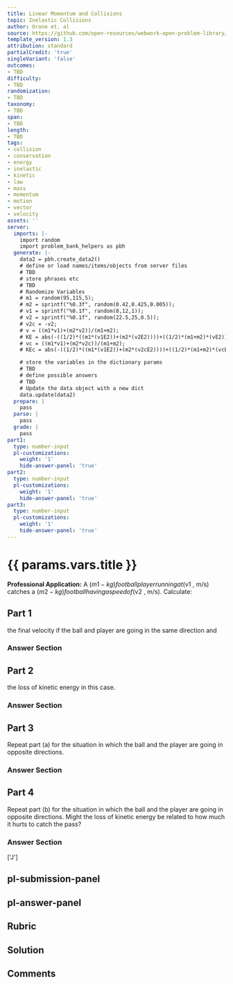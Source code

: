 ```yaml
---
title: Linear Momentum and Collisions
topic: Inelastic Collisions
author: Urone et. al
source: https://github.com/open-resources/webwork-open-problem-library/tree/master/Contrib/BrockPhysics/College_Physics_Urone/8.Linear_Momentum_and_Collisions/8-05.Inelastic_Collisions/NU_U17_08_05_003.pg
template_version: 1.3
attribution: standard
partialCredit: 'true'
singleVariant: 'false'
outcomes:
- TBD
difficulty:
- TBD
randomization:
- TBD
taxonomy:
- TBD
span:
- TBD
length:
- TBD
tags:
- collision
- conservation
- energy
- inelastic
- kinetic
- law
- mass
- momentum
- motion
- vector
- velocity
assets: ''
server:
  imports: |-
    import random
    import problem_bank_helpers as pbh
  generate: |-
    data2 = pbh.create_data2()
    # define or load names/items/objects from server files
    # TBD
    # store phrases etc
    # TBD
    # Randomize Variables
    # m1 = random(95,115,5);
    # m2 = sprintf("%0.3f", random(0.42,0.425,0.005));
    # v1 = sprintf("%0.1f", random(8,12,1));
    # v2 = sprintf("%0.1f", random(22.5,25,0.5));
    # v2c = -v2;
    # v = ((m1*v1)+(m2*v2))/(m1+m2);
    # KE = abs(-((1/2)*((m1*(v1E2))+(m2*(v2E2))))+((1/2)*(m1+m2)*(vE2)));
    # vc = ((m1*v1)+(m2*v2c))/(m1+m2);
    # KEc = abs(-((1/2)*((m1*(v1E2))+(m2*(v2cE2))))+((1/2)*(m1+m2)*(vcE2)));

    # store the variables in the dictionary params
    # TBD
    # define possible answers
    # TBD
    # Update the data object with a new dict
    data.update(data2)
  prepare: |
    pass
  parse: |
    pass
  grade: |
    pass
part1:
  type: number-input
  pl-customizations:
    weight: '1'
    hide-answer-panel: 'true'
part2:
  type: number-input
  pl-customizations:
    weight: '1'
    hide-answer-panel: 'true'
part3:
  type: number-input
  pl-customizations:
    weight: '1'
    hide-answer-panel: 'true'
---
```


# {{ params.vars.title }} 


<b>Professional Application:</b> A ($m1 -kg) football player running at ($v1 , m/s) catches a ($m2 -kg) football having a speed of ($v2 , m/s). Calculate:

## Part 1 
the final velocity if the ball and player are going in the same direction and 


 ### Answer Section

## Part 2 
the loss of kinetic energy in this case. 


 ### Answer Section

## Part 3 
Repeat part (a) for the situation in which the ball and the player are going in opposite directions. 


 ### Answer Section

## Part 4 
Repeat part (b) for the situation in which the ball and the player are going in opposite directions. Might the loss of kinetic energy be related to how much it hurts to catch the pass? 


 ### Answer Section
['J']

## pl-submission-panel 


## pl-answer-panel 


## Rubric 


## Solution 


## Comments 


